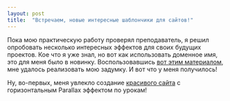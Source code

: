 ```yaml
---
layout: post
title:  "Встречаем, новые интересные шаблончики для сайтов!"
---
```

Пока мою практическую работу проверял преподаватель, я решил опробовать несколько интересных эффектов для своих будущих проектов.
Кое что я уже знал, но вот как использовать доменное имя, это для меня было в новинку. Воспользовавшись [вот этим материалом](https://medium.com/swlh/how-to-host-your-website-on-github-pages-for-free-3302b0fe8956), мне удалось реализовать мою задумку.
И вот что у меня получилось!



Ну, во-первых, меня увлекло создание [красивого сайта](https://uzundemir.github.io/new_parallax_effect_site/) с горизонтальным Parallax эффектом по урокам!




